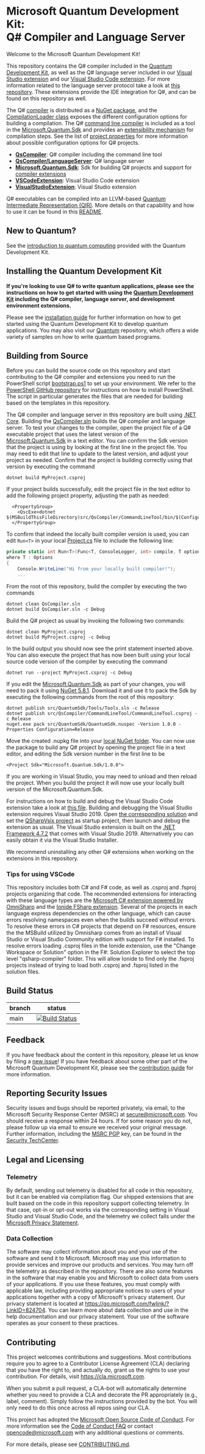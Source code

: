 # Microsoft Quantum Development Kit: <br>Q# Compiler and Language Server #

Welcome to the Microsoft Quantum Development Kit!

This repository contains the Q# compiler included in the [Quantum Development Kit](https://docs.microsoft.com/quantum/),
as well as the Q# language server included in our [Visual Studio extension](https://marketplace.visualstudio.com/items?itemName=quantum.DevKit) and our [Visual Studio Code extension](https://marketplace.visualstudio.com/items?itemName=quantum.quantum-devkit-vscode).
For more information related to the language server protocol take a look at [this repository](https://github.com/Microsoft/language-server-protocol).
These extensions provide the IDE integration for Q#, and can be found on this repository as well.

The Q# [compiler](./src/QsCompiler/Compiler) is distributed as a [NuGet package](https://www.nuget.org/packages/Microsoft.Quantum.Compiler), and the [CompilationLoader class](https://github.com/microsoft/qsharp-compiler/blob/main/src/QsCompiler/Compiler/CompilationLoader.cs) exposes the different configuration options for building a compilation.
The Q# [command line compiler](./src/QsCompiler/CommandLineTool) is included as a tool in the [Microsoft.Quantum.Sdk](./src/QuantumSdk) and provides an [extensibility mechanism](https://devblogs.microsoft.com/qsharp/extending-the-q-compiler/) for compilation steps. See the list of [project properties](./src/QuantumSdk#defined-project-properties) for more information about possible configuration options for Q# projects.

- **[QsCompiler](./src/QsCompiler/)**: Q# compiler including the command line tool
- **[QsCompiler/LanguageServer](./src/QsCompiler/LanguageServer/)**: Q# language server
- **[Microsoft.Quantum.Sdk](./src/QuantumSdk)**: Sdk for building Q# projects and support for [compiler extensions](https://github.com/microsoft/qsharp-compiler/tree/main/examples/CompilerExtensions)
- **[VSCodeExtension](./src/VSCodeExtension/)**: Visual Studio Code extension
- **[VisualStudioExtension](./src/VisualStudioExtension/)**: Visual Studio extension

Q# executables can be compiled into an LLVM-based [Quantum Intermediate Representation (QIR)](https://github.com/microsoft/qsharp-language/tree/main/Specifications/QIR). More details on that capability and how to use it can be found in this [README](https://github.com/microsoft/qsharp-compiler/tree/main/src/QsCompiler/QirGeneration).

## New to Quantum? ##

See the [introduction to quantum computing](https://docs.microsoft.com/quantum/concepts/) provided with the Quantum Development Kit.

## Installing the Quantum Development Kit

**If you're looking to use Q# to write quantum applications, please see the instructions on how to get started with using the [Quantum Development Kit](https://docs.microsoft.com/quantum/install-guide/) including the Q# compiler, language server, and development environment extensions.**

Please see the [installation guide](https://docs.microsoft.com/quantum/install-guide) for further information on how to get started using the Quantum Development Kit to develop quantum applications.
You may also visit our [Quantum](https://github.com/microsoft/quantum) repository, which offers a wide variety of samples on how to write quantum based programs.

## Building from Source ##

Before you can build the source code on this repository and start contributing to the Q# compiler and extensions you need to run the PowerShell script [bootstrap.ps1](./bootstrap.ps1) to set up your environment.
We refer to the [PowerShell GitHub repository](https://github.com/powershell/powershell) for instructions on how to install PowerShell.
The script in particular generates the files that are needed for building based on the templates in this repository.

The Q# compiler and language server in this repository are built using [.NET Core](https://docs.microsoft.com/dotnet/core/). Building the [QsCompiler.sln](./QsCompiler.sln) builds the Q# compiler and language server. To test your changes to the compiler, open the project file of a Q# executable project that uses the latest version of the [Microsoft.Quantum.Sdk](https://www.nuget.org/packages/Microsoft.Quantum.Sdk/) in a text editor. You can confirm the Sdk version that the project is using by looking at the first line in the project file. You may need to edit that line to update to the latest version, and adjust your project as needed. Confirm that the project is building correctly using that version by executing the command 
```
dotnet build MyProject.csproj
```
If your project builds successfully, edit the project file in the text editor to add the following project property, adjusting the path as needed:
```
  <PropertyGroup>
    <QscExe>dotnet $(MSBuildThisFileDirectory)src/QsCompiler/CommandLineTool/bin/$(Configuration)/netcoreapp3.1/qsc.dll</QscExe>
  </PropertyGroup>
```
To confirm that indeed the locally built compiler version is used, you can edit `Run<T>` in your local [Project.cs](./src/QsCompiler/CommandLineTool/Program.cs) file to include the following line:
```csharp
private static int Run<T>(Func<T, ConsoleLogger, int> compile, T options)
where T : Options
{
    Console.WriteLine("Hi from your locally built compiler!");
    ...
```
From the root of this repository, build the compiler by executing the two commands 
```
dotnet clean QsCompiler.sln
dotnet build QsCompiler.sln -c Debug
```
Build the Q# project as usual by invoking the following two commands:
```
dotnet clean MyProject.csproj
dotnet build MyProject.csproj -c Debug
```
In the build output you should now see the print statement inserted above.
You can also execute the project that has now been built using your local source code version of the compiler by executing the command
```
dotnet run --project MyProject.csproj -c Debug
```

If you edit the [Microsoft.Quantum.Sdk](./src/QuantumSdk) as part of your changes, you will need to pack it using [NuGet 5.8.1](https://docs.microsoft.com/en-us/nuget/release-notes/nuget-5.8). Download it and use it to pack the Sdk by executing the following commands from the root of this repository:
```
dotnet publish src/QuantumSdk/Tools/Tools.sln -c Release
dotnet publish src/QsCompiler/CommandLineTool/CommandLineTool.csproj -c Release
nuget.exe pack src/QuantumSdk/QuantumSdk.nuspec -Version 1.0.0 -Properties Configuration=Release
```
Move the created .nupkg file into your [local NuGet folder](https://docs.microsoft.com/en-us/nuget/hosting-packages/local-feeds). You can now use the package to build any Q# project by opening the project file in a text editor, and editing the Sdk version number in the first line to be
```
<Project Sdk="Microsoft.Quantum.Sdk/1.0.0">
```
If you are working in Visual Studio, you may need to unload and then reload the project. When you build the project it will now use your locally built version of the Microsoft.Quantum.Sdk.

For instructions on how to build and debug the Visual Studio Code extension take a look at [this file](./src/VSCodeExtension/BUILDING.md).
Building and debugging the Visual Studio extension requires Visual Studio 2019. Open [the corresponding solution](./VisualStudioExtension.sln) and set the [QSharpVsix project](./src/VisualStudioExtension/QSharpVsix/) as startup project, then launch and debug the extension as usual.
The Visual Studio extension is built on the [.NET Framework 4.7.2](https://dotnet.microsoft.com/download/dotnet-framework/net472) that comes with Visual Studio 2019. Alternatively you can easily obtain it via the Visual Studio Installer.

We recommend uninstalling any other Q# extensions when working on the extensions in this repository.

### Tips for using VSCode ###
This repository includes both C# and F# code, as well as .csproj and .fsproj projects organizing that code. The recommended extensions for interacting with these language types are the [Microsoft C# extension powered by OmniSharp](https://marketplace.visualstudio.com/items?itemName=ms-dotnettools.csharp) and the [Ionide FSharp extension](https://marketplace.visualstudio.com/items?itemName=Ionide.Ionide-fsharp). Several of the projects in each language express dependencies on the other language, which can cause errors resolving namespaces even when the builds succeed without errors. To resolve these errors in C# projects that depend on F# resources, ensure the the MSBuild utilized by Omnisharp comes from an install of Visual Studio or Visual Studio Community edition with support for F# installed. To resolve errors loading .csproj files in the Ionide extension, use the "Change Workspace or Solution" option in the F#: Solution Explorer to select the top level "qsharp-compiler" folder. This will allow Ionide to find only the .fsproj projects instead of trying to load both .csproj and .fsproj listed in the solution files.

## Build Status ##

| branch | status    |
|--------|-----------|
| main | [![Build Status](https://dev.azure.com/ms-quantum-public/Microsoft%20Quantum%20(public)/_apis/build/status/microsoft.qsharp-compiler?branchName=main)](https://dev.azure.com/ms-quantum-public/Microsoft%20Quantum%20(public)/_build/latest?definitionId=14&branchName=main) |

## Feedback ##

If you have feedback about the content in this repository, please let us know by filing a [new issue](https://github.com/microsoft/qsharp-compiler/issues/new/choose)!
If you have feedback about some other part of the Microsoft Quantum Development Kit, please see the [contribution guide](https://docs.microsoft.com/quantum/contributing/) for more information.

## Reporting Security Issues ##

Security issues and bugs should be reported privately, via email, to the Microsoft Security
Response Center (MSRC) at [secure@microsoft.com](mailto:secure@microsoft.com). You should
receive a response within 24 hours. If for some reason you do not, please follow up via
email to ensure we received your original message. Further information, including the
[MSRC PGP](https://technet.microsoft.com/en-us/security/dn606155) key, can be found in
the [Security TechCenter](https://technet.microsoft.com/en-us/security/default).

## Legal and Licensing ##

### Telemetry ###

By default, sending out telemetry is disabled for all code in this repository, but it can be enabled via compilation flag.
Our shipped extensions that are built based on the code in this repository support collecting telemetry.
In that case, opt-in or opt-out works via the corresponding setting in Visual Studio and Visual Studio Code,
and the telemetry we collect falls under the [Microsoft Privacy Statement](https://privacy.microsoft.com/privacystatement).

### Data Collection ###

The software may collect information about you and your use of the software and send it to Microsoft. Microsoft may use this information to provide services and improve our products and services. You may turn off the telemetry as described in the repository. There are also some features in the software that may enable you and Microsoft to collect data from users of your applications. If you use these features, you must comply with applicable law, including providing appropriate notices to users of your applications together with a copy of Microsoft's privacy statement. Our privacy statement is located at https://go.microsoft.com/fwlink/?LinkID=824704. You can learn more about data collection and use in the help documentation and our privacy statement. Your use of the software operates as your consent to these practices.

## Contributing ##

This project welcomes contributions and suggestions.  Most contributions require you to agree to a
Contributor License Agreement (CLA) declaring that you have the right to, and actually do, grant us
the rights to use your contribution. For details, visit https://cla.microsoft.com.

When you submit a pull request, a CLA-bot will automatically determine whether you need to provide
a CLA and decorate the PR appropriately (e.g., label, comment). Simply follow the instructions
provided by the bot. You will only need to do this once across all repos using our CLA.

This project has adopted the [Microsoft Open Source Code of Conduct](https://opensource.microsoft.com/codeofconduct/).
For more information see the [Code of Conduct FAQ](https://opensource.microsoft.com/codeofconduct/faq/) or
contact [opencode@microsoft.com](mailto:opencode@microsoft.com) with any additional questions or comments.

For more details, please see [CONTRIBUTING.md](./CONTRIBUTING.md).
